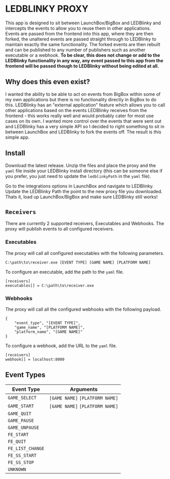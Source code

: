 # LEDBLINKY PROXY
This app is designed to sit between LaunchBox/BigBox and LEDBlinky and intercepts the events to allow you to reuse them in other applications. Events are passed from the frontend into this app, where they are then forked, the unaltered events are passed straight through to LEDBlinky to maintain exactly the same functionality. The forked events are then rebuilt and can be published to any number of publishers such as another executable or a webhook. **To be clear, this does not change or add to the LEDBlinky functionality in any way, any event passed to this app from the frontend will be passed though to LEDBlinky without being edited at all.**

## Why does this even exist?
I wanted the ability to be able to act on events from BigBox within some of my own applications but there is no functionality directly in BigBox to do this. LEDBlinky has an "external application" feature which allows you to call other applications based on the events LEDBlinky receives from the frontend - this works really well and would probably cater for most use cases on its own. I wanted more control over the events that were sent out and LEDBlinky has a very simple API so I decided to right something to sit in between LaunchBox and LEDBlinky to fork the events off. The result is this simple app.

## Install
Download the latest release. Unzip the files and place the proxy and the `yaml` file inside your LEDBlinky install directory (this can be someone else if you prefer, you just need to update the `ledblinkyPath` in the `yaml` file).

Go to the integrations options in LaunchBox and navigate to LEDBlinky. Update the LEDBlinky Path the point to the new proxy file you downloaded. Thats it, load up LaunchBox/BigBox and make sure LEDBlinky still works! 

## `Receivers`
There are currently 2 supported receivers, Executables and Webhooks. The proxy will publish events to all configured receivers.

### Executables
The proxy will call all configured executables with the following parameters.

```
C:\path\to\receiver.exe [EVENT TYPE] [GAME NAME] [PLATFORM NAME]
```

To configure an executable, add the path to the `yaml` file.

```
[receivers]
executables[] = C:\path\to\receiver.exe
```

### Webhooks
The proxy will call all the configured webhooks with the following payload.

```
{
    "event_type", "[EVENT TYPE]",
    "game_name", "[PLATFORM NAME]",
    "platform_name", "[GAME NAME]"
}
```

To configure a webhook, add the URL to the `yaml` file.

```
[receivers]
webhook[] = localhost:8000
```

## Event Types
| Event Type | Arguments |
| ---------- | --------- |
| `GAME_SELECT`    | `[GAME NAME]` `[PLATFORM NAME]` |
| `GAME_START`     | `[GAME NAME]` `[PLATFORM NAME]` |
| `GAME_QUIT`      |  |
| `GAME_PAUSE`     |  |
| `GAME_UNPAUSE`   |  |
| `FE_START`       |  |
| `FE_QUIT`        |  |
| `FE_LIST_CHANGE` |  |
| `FE_SS_START`    |  |
| `FE_SS_STOP`     |  |
| `UNKNOWN`        |  |
